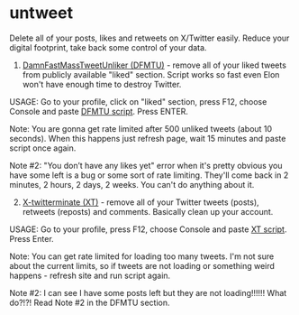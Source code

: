 # untweet
Delete all of your posts, likes and retweets on X/Twitter easily. Reduce your digital footprint, take back some control of your data.

1. [DamnFastMassTweetUnliker (DFMTU)](https://gist.github.com/Arturro43/3b54fbdffc332a07361595a6c290fa75) - remove all of your liked tweets from publicly available "liked" section. Script works so fast even Elon won't have enough time to destroy Twitter.

USAGE: Go to your profile, click on "liked" section, press F12, choose Console and paste [DFMTU script](https://gist.github.com/Arturro43/3b54fbdffc332a07361595a6c290fa75). Press ENTER.

Note: You are gonna get rate limited after 500 unliked tweets (about 10 seconds). When this happens just refresh page, wait 15 minutes and paste script once again.

Note #2: "You don’t have any likes yet" error when it's pretty obvious you have some left is a bug or some sort of rate limiting. They'll come back in 2 minutes, 2 hours, 2 days, 2 weeks. You can't do anything about it. 

2. [X-twitterminate (XT)](https://gist.github.com/Arturro43/6b8e81d77aef9a0f3945eb351bf571a2) - remove all of your Twitter tweets (posts), retweets (reposts) and comments. Basically clean up your account.

USAGE: Go to your profile, press F12, choose Console and paste [XT script](https://gist.github.com/Arturro43/6b8e81d77aef9a0f3945eb351bf571a2). Press Enter.

Note: You can get rate limited for loading too many tweets. I'm not sure about the current limits, so if tweets are not loading or something weird happens - refresh site and run script again.

Note #2: I can see I have some posts left but they are not loading!!!!!! What do?!?! Read Note #2 in the DFMTU section.
